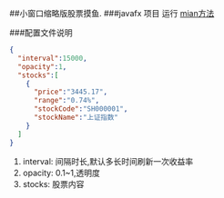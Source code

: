 ##小窗口缩略版股票摸鱼.
###javafx 项目
运行 [mian方法](https://github.com/Zhao2018Mr/StockFish/blob/master/src/com/zyj/Main.java)

###配置文件说明
```json
{
  "interval":15000,
  "opacity":1,
  "stocks":[
    {
      "price":"3445.17",
      "range":"0.74%",
      "stockCode":"SH000001",
      "stockName":"上证指数"
    }
  ]
}
```
1. interval: 间隔时长,默认多长时间刷新一次收益率
2. opacity: 0.1~1,透明度
3. stocks: 股票内容